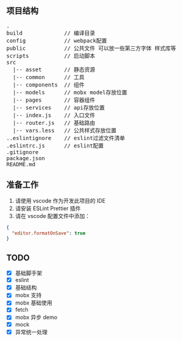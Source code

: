 ## 项目结构

<pre>
.
build             // 编译目录
config            // webpack配置
public            // 公共文件 可以放一些第三方字体 样式库等
scripts           // 启动脚本
src
  |-- asset       // 静态资源
  |-- common      // 工具
  |-- components  // 组件
  |-- models      // mobx model存放位置
  |-- pages       // 容器组件
  |-- services    // api存放位置
  |-- index.js    // 入口文件
  |-- router.js   // 基础路由
  |-- vars.less   // 公共样式存放位置
..eslintignore    // eslint过滤文件清单
.eslintrc.js      // eslint配置
.gitignore
package.json  
README.md  
</pre>

## 准备工作

1.  请使用 vscode 作为开发此项目的 IDE
2.  请安装 ESLint Prettier 插件
3.  请在 vscode 配置文件中添加：

```json
{
  "editor.formatOnSave": true
}
```

## TODO

- [x] 基础脚手架
- [x] eslint
- [x] 基础结构
- [x] mobx 支持
- [x] mobx 基础使用
- [x] fetch
- [x] mobx 异步 demo
- [x] mock
- [x] 异常统一处理
